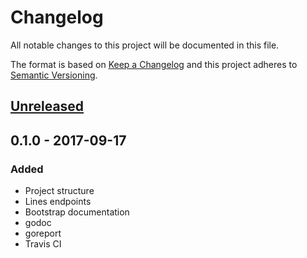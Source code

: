 # Changelog
All notable changes to this project will be documented in this file.

The format is based on [Keep a Changelog](http://keepachangelog.com/en/1.0.0/)
and this project adheres to [Semantic Versioning](http://semver.org/spec/v2.0.0.html).

## [Unreleased]

## 0.1.0 - 2017-09-17
### Added
- Project structure
- Lines endpoints
- Bootstrap documentation
- godoc
- goreport
- Travis CI

[Unreleased]: https://github.com/sergioaugrod/go-sptrans/compare/v0.1.0...HEAD

